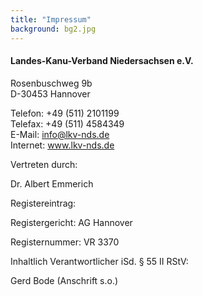 ```yaml
---
title: "Impressum"
background: bg2.jpg
---
```


#### Landes-Kanu-Verband Niedersachsen e.V.
Rosenbuschweg 9b  
D-30453 Hannover


Telefon: +49 (511) 2101199  
Telefax: +49 (511) 4584349  
E-Mail: info@lkv-nds.de  
Internet: www.lkv-nds.de

Vertreten durch:


Dr. Albert Emmerich


Registereintrag:


Registergericht: AG Hannover

Registernummer: VR 3370

Inhaltlich Verantwortlicher iSd. § 55 II RStV:


Gerd Bode (Anschrift s.o.)

